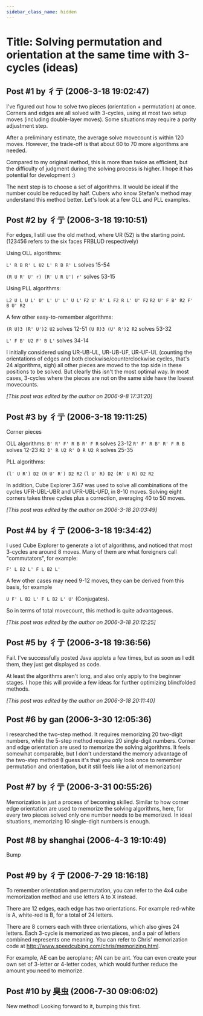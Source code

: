 ```yaml
---
sidebar_class_name: hidden
---
```


# Title: Solving permutation and orientation at the same time with 3-cycles (ideas)

## Post #1 by 彳亍 (2006-3-18 19:02:47)

I've figured out how to solve two pieces (orientation + permutation) at once. Corners and edges are all solved with 3-cycles, using at most two setup moves (including double-layer moves). Some situations may require a parity adjustment step.

After a preliminary estimate, the average solve movecount is within 120 moves. However, the trade-off is that about 60 to 70 more algorithms are needed.

Compared to my original method, this is more than twice as efficient, but the difficulty of judgment during the solving process is higher. I hope it has potential for development :\)

The next step is to choose a set of algorithms. It would be ideal if the number could be reduced by half. Cubers who know Stefan's method may understand this method better. Let's look at a few OLL and PLL examples.

## Post #2 by 彳亍 (2006-3-18 19:10:51)

For edges, I still use the old method, where UR (52) is the starting point. (123456 refers to the six faces FRBLUD respectively)

Using OLL algorithms:

`L' R B R' L U2 L' R B R' L` solves 15-54

`(R U R' U' r) (R' U R U') r'` solves 53-15

Using PLL algorithms:

`L2 U L U L' U' L' U' L' U L'`
`F2 U' R' L F2 R L' U' F2`
`R2 U' F B' R2 F' B U' R2`

A few other easy-to-remember algorithms:

`(R U)3 (R' U')2 U2` solves 12-51
`(U R)3 (U' R')2 R2` solves 53-32

`L' F B' U2 F' B L'` solves 34-14

I initially considered using UR-UB-UL, UR-UB-UF, UR-UF-UL (counting the orientations of edges and both clockwise/counterclockwise cycles, that's 24 algorithms, sigh) all other pieces are moved to the top side in these positions to be solved. But clearly this isn't the most optimal way. In most cases, 3-cycles where the pieces are not on the same side have the lowest movecounts.

_[This post was edited by the author on 2006-9-8 17:31:20]_

## Post #3 by 彳亍 (2006-3-18 19:11:25)

Corner pieces

OLL algorithms:
`B' R' F' R B R' F R` solves 23-12
`R' F' R B' R' F R B` solves 12-23
`R2 D' R U2 R' D R U2 R` solves 25-35

PLL algorithms:

`(l' U R') D2 (R U' R') D2 R2`
`(l U' R) D2 (R' U R) D2 R2`

In addition, Cube Explorer 3.67 was used to solve all combinations of the cycles UFR-UBL-UBR and UFR-UBL-UFD, in 8-10 moves. Solving eight corners takes three cycles plus a correction, averaging 40 to 50 moves.

_[This post was edited by the author on 2006-3-18 20:03:49]_

## Post #4 by 彳亍 (2006-3-18 19:34:42)

I used Cube Explorer to generate a lot of algorithms, and noticed that most 3-cycles are around 8 moves. Many of them are what foreigners call "commutators", for example:

`F' L B2 L' F L B2 L'`

A few other cases may need 9-12 moves, they can be derived from this basis, for example

`U F' L B2 L' F L B2 L' U'` (Conjugates).

So in terms of total movecount, this method is quite advantageous.

_[This post was edited by the author on 2006-3-18 20:12:25]_

## Post #5 by 彳亍 (2006-3-18 19:36:56)

Fail. I've successfully posted Java applets a few times, but as soon as I edit them, they just get displayed as code.

At least the algorithms aren't long, and also only apply to the beginner stages. I hope this will provide a few ideas for further optimizing blindfolded methods.

_[This post was edited by the author on 2006-3-18 20:11:40]_

## Post #6 by gan (2006-3-30 12:05:36)

I researched the two-step method. It requires memorizing 20 two-digit numbers, while the 5-step method requires 20 single-digit numbers.
Corner and edge orientation are used to memorize the solving algorithms. It feels somewhat comparable, but I don't understand the memory advantage of the two-step method (I guess it's that you only look once to remember permutation and orientation, but it still feels like a lot of memorization)

## Post #7 by 彳亍 (2006-3-31 00:55:26)

Memorization is just a process of becoming skilled. Similar to how corner edge orientation are used to memorize the solving algorithms, here, for every two pieces solved only one number needs to be memorized. In ideal situations, memorizing 10 single-digit numbers is enough.

## Post #8 by shanghai (2006-4-3 19:10:49)

Bump

## Post #9 by 彳亍 (2006-7-29 18:16:18)

To remember orientation and permutation, you can refer to the 4x4 cube memorization method and use letters A to X instead.

There are 12 edges, each edge has two orientations. For example red-white is A, white-red is B, for a total of 24 letters.

There are 8 corners each with three orientations, which also gives 24 letters. Each 3-cycle is memorized as two pieces, and a pair of letters combined represents one meaning. You can refer to Chris' memorization code at http://www.speedcubing.com/chris/memorizing.html.

For example, AE can be aeroplane; AN can be ant.
You can even create your own set of 3-letter or 4-letter codes, which would further reduce the amount you need to memorize.

## Post #10 by 臭虫 (2006-7-30 09:06:02)

New method! Looking forward to it, bumping this first.
